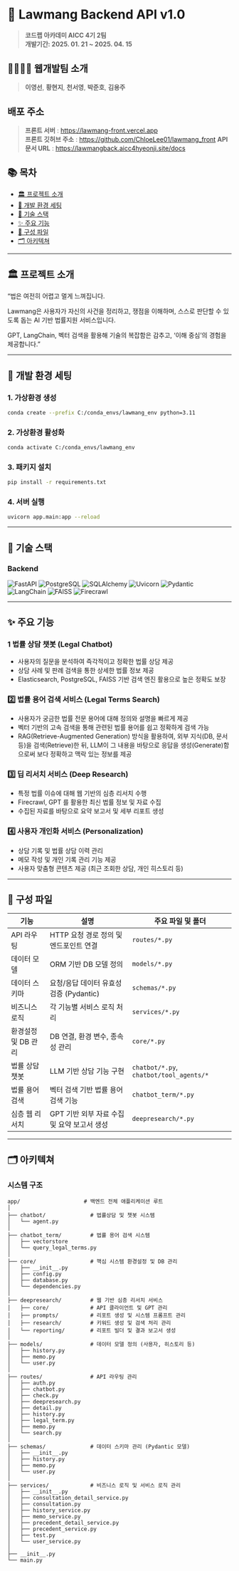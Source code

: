 # 💼 Lawmang Backend API v1.0

> **코드랩 아카데미 AICC 4기 2팀**  
> **개발기간: 2025. 01. 21 ~ 2025. 04. 15**


## 👩‍👩‍👧‍👦 웹개발팀 소개
> **이영선**, **황현지**, **천서영**, **박준호**, **김용주**


## 배포 주소
> **프론트 서버** : https://lawmang-front.vercel.app<br>
> **프론트 깃허브 주소** : https://github.com/ChloeLee01/lawmang_front
> **API 문서 URL** : https://lawmangback.aicc4hyeonji.site/docs


## 📚 목차

- [🏛️ 프로젝트 소개](#-프로젝트-소개)
- [🧪 개발 환경 세팅](#-개발-환경-세팅)
- [🧱 기술 스택](#-기술-스택)
- [✨ 주요 기능](#-주요-기능)
- [📄 구성 파일](#-구성-파일)
- [🗂️ 아키텍쳐](#-아키텍쳐)


---
## 🏛️ 프로젝트 소개
“법은 여전히 어렵고 멀게 느껴집니다. 

Lawmang은 사용자가 자신의 사건을 정리하고, 쟁점을 이해하며, 스스로 판단할 수 있도록 돕는 AI 기반 법률지원 서비스입니다. 

GPT, LangChain, 벡터 검색을 활용해 기술의 복잡함은 감추고, ‘이해 중심’의 경험을 제공합니다.”


---
## 🧪 개발 환경 세팅

### 1. 가상환경 생성
```bash
conda create --prefix C:/conda_envs/lawmang_env python=3.11
```

### 2. 가상환경 활성화
```bash
conda activate C:/conda_envs/lawmang_env
```

### 3. 패키지 설치
```bash
pip install -r requirements.txt
```

### 4. 서버 실행
```bash
uvicorn app.main:app --reload
```

---
## 🧱 기술 스택

### Backend
![FastAPI](https://img.shields.io/badge/FastAPI-009688?style=for-the-badge&logo=fastapi&logoColor=white)
![PostgreSQL](https://img.shields.io/badge/PostgreSQL-336791?style=for-the-badge&logo=postgresql&logoColor=white)
![SQLAlchemy](https://img.shields.io/badge/SQLAlchemy-CA5047?style=for-the-badge)
![Uvicorn](https://img.shields.io/badge/Uvicorn-000000?style=for-the-badge&logo=uvicorn&logoColor=white)
![Pydantic](https://img.shields.io/badge/Pydantic-0099cc?style=for-the-badge)
![LangChain](https://img.shields.io/badge/LangChain-000000?style=for-the-badge)
![FAISS](https://img.shields.io/badge/FAISS-003366?style=for-the-badge)
![Firecrawl](https://img.shields.io/badge/Firecrawl-FF6F00?style=for-the-badge)


---
## ✨ 주요 기능

### 1️ 법률 상담 챗봇 (Legal Chatbot)
- 사용자의 질문을 분석하여 즉각적이고 정확한 법률 상담 제공  
- 상담 사례 및 판례 검색을 통한 상세한 법률 정보 제공  
- Elasticsearch, PostgreSQL, FAISS 기반 검색 엔진 활용으로 높은 정확도 보장

### 2️⃣ 법률 용어 검색 서비스 (Legal Terms Search)
- 사용자가 궁금한 법률 전문 용어에 대해 정의와 설명을 빠르게 제공
- 벡터 기반의 고속 검색을 통해 관련된 법률 용어를 쉽고 정확하게 검색 가능
- RAG(Retrieve-Augmented Generation) 방식을 활용하여, 외부 지식(DB, 문서 등)을 검색(Retrieve)한 뒤, LLM이 그 내용을 바탕으로 응답을 생성(Generate)함으로써
보다 정확하고 맥락 있는 정보를 제공

### 3️⃣ 딥 리서치 서비스 (Deep Research)
- 특정 법률 이슈에 대해 웹 기반의 심층 리서치 수행
- Firecrawl, GPT 를 활용한 최신 법률 정보 및 자료 수집
- 수집된 자료를 바탕으로 요약 보고서 및 세부 리포트 생성

### 4️⃣ 사용자 개인화 서비스 (Personalization)
- 상담 기록 및 법률 상담 이력 관리
- 메모 작성 및 개인 기록 관리 기능 제공
- 사용자 맞춤형 콘텐츠 제공 (최근 조회한 상담, 개인 히스토리 등)

---
## 📄 구성 파일

| 기능                 | 설명                                       | 주요 파일 및 폴더                       |
|----------------------|--------------------------------------------|------------------------------------------|
| API 라우팅            | HTTP 요청 경로 정의 및 엔드포인트 연결       | `routes/*.py`                            |
| 데이터 모델           | ORM 기반 DB 모델 정의                       | `models/*.py`                            |
| 데이터 스키마         | 요청/응답 데이터 유효성 검증 (Pydantic)      | `schemas/*.py`                           |
| 비즈니스 로직         | 각 기능별 서비스 로직 처리                   | `services/*.py`                          |
| 환경설정 및 DB 관리    | DB 연결, 환경 변수, 종속성 관리              | `core/*.py`                              |
| 법률 상담 챗봇        | LLM 기반 상담 기능 구현                     | `chatbot/*.py`, `chatbot/tool_agents/*`  |
| 법률 용어 검색        | 벡터 검색 기반 법률 용어 검색 기능           | `chatbot_term/*.py`                      |
| 심층 웹 리서치        | GPT 기반 외부 자료 수집 및 요약 보고서 생성  | `deepresearch/*.py`                      |

---
## 🗂️ 아키텍쳐 
### 시스템 구조

```
app/                    # 백엔드 전체 애플리케이션 루트
│
├── chatbot/              # 법률상담 및 챗봇 시스템
│   └── agent.py
│
├── chatbot_term/         # 법률 용어 검색 시스템
│   ├── vectorstore
│   └── query_legal_terms.py
│
├── core/                 # 핵심 시스템 환경설정 및 DB 관리
│   ├── __init__.py
│   ├── config.py
│   ├── database.py
│   └── dependencies.py
│
├── deepresearch/         # 웹 기반 심층 리서치 서비스
│   ├── core/             # API 클라이언트 및 GPT 관리
│   ├── prompts/          # 리포트 생성 및 시스템 프롬프트 관리
│   ├── research/         # 키워드 생성 및 검색 처리 관리
│   └── reporting/        # 리포트 빌더 및 결과 보고서 생성
│
├── models/               # 데이터 모델 정의 (사용자, 히스토리 등)
│   ├── history.py
│   ├── memo.py
│   └── user.py
│
├── routes/               # API 라우팅 관리
│   ├── auth.py
│   ├── chatbot.py
│   ├── check.py
│   ├── deepresearch.py
│   ├── detail.py
│   ├── history.py
│   ├── legal_term.py
│   ├── memo.py
│   └── search.py
│
├── schemas/              # 데이터 스키마 관리 (Pydantic 모델)
│   ├── __init__.py
│   ├── history.py
│   ├── memo.py
│   └── user.py
│
├── services/             # 비즈니스 로직 및 서비스 로직 관리
│   ├── __init__.py
│   ├── consultation_detail_service.py
│   ├── consultation.py
│   ├── history_service.py
│   ├── memo_service.py
│   ├── precedent_detail_service.py
│   ├── precedent_service.py
│   ├── test.py
│   └── user_service.py
│
├── __init__.py
└── main.py
```

